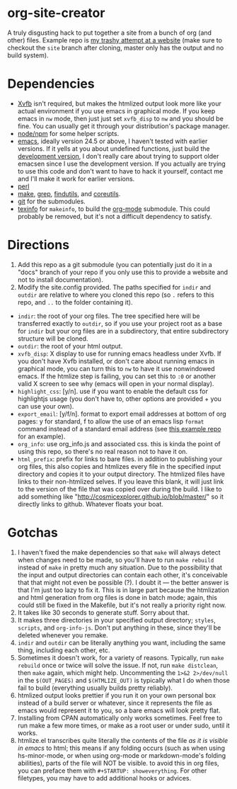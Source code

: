 org-site-creator
================

A truly disgusting hack to put together a site from a bunch of org (and other) files. Example repo is [my trashy attempt at a website](https://github.com/cosmicexplorer/cosmicexplorer.github.io) (make sure to checkout the `site` branch after cloning, master only has the output and no build system).

# Dependencies

- [Xvfb](http://www.x.org/archive/X11R7.6/doc/man/man1/Xvfb.1.xhtml) isn't required, but makes the htmlized output look more like your actual environment if you use emacs in graphical mode. If you keep emacs in `nw` mode, then just just set `xvfb_disp` to `nw` and you should be fine. You can usually get it through your distribution's package manager.
- [node/npm](https://nodejs.org) for some helper scripts.
- [emacs](https://gnu.org/software/emacs), ideally version 24.5 or above, I haven't tested with earlier versions. If it yells at you about undefined functions, just build the [development version](http://savannah.gnu.org/projects/emacs/), I don't really care about trying to support older emacsen since I use the development version. If you actually are trying to use this code and don't want to have to hack it yourself, contact me and I'll make it work for earlier versions.
- [perl](https://perl.org)
- [make](https://gnu.org/software/make), [grep](https://gnu.org/software/grep/), [findutils](https://gnu.org/software/findutils/), and [coreutils](https://gnu.org/software/coreutils).
- [git](https://git-scm.com/) for the submodules.
- [texinfo](http://www.gnu.org/software/texinfo/) for `makeinfo`, to build the [org-mode](https://org-mode.org) submodule. This could probably be removed, but it's not a difficult dependency to satisfy.

# Directions

1. Add this repo as a git submodule (you can potentially just do it in a "docs" branch of your repo if you only use this to provide a website and not to install documentation).
2. Modify the site.config provided. The paths specified for `indir` and `outdir` are relative to where you cloned this repo (so `.` refers to this repo, and `..` to the folder containing it).
  - `indir`: the root of your org files. The tree specified here will be transferred exactly to `outdir`, so if you use your project root as a base for `indir` but your org files are in a subdirectory, that entire subdirectory structure will be cloned.
  - `outdir`: the root of your html output.
  - `xvfb_disp`: X display to use for running emacs headless under Xvfb. If you don't have Xvfb installed, or don't care about running emacs in graphical mode, you can turn this to `nw` to have it use nonwindowed emacs. If the htmlize step is failing, you can set this to `:0` or another valid X screen to see why (emacs will open in your normal display).
  - `highlight_css`: [y/n]. use if you want to enable the default css for highlightjs usage (you don't have to, other options are provided + you can use your own).
  - `export_email`: [y/f/n]. format to export email addresses at bottom of org pages: y for standard, f to allow the use of an emacs lisp `format` command instead of a standard email address (see [this example repo](https://cosmicexplorer.github.io) for an example).
  - `org_info`: use org_info.js and associated css. this is kinda the point of using this repo, so there's no real reason not to have it on.
  - `html_prefix`: prefix for links to bare files. in addition to publishing your org files, this also copies and htmlizes every file in the specified input directory and copies it to your output directory. The htmlized files have links to their non-htmlized selves. If you leave this blank, it will just link to the version of the file that was copied over during the build. I like to add something like "http://cosmicexplorer.github.io/blob/master/" so it directly links to github. Whatever floats your boat.

# Gotchas

1. I haven't fixed the make dependencies so that `make` will always detect when changes need to be made, so you'll have to run `make rebuild` instead of `make` in pretty much any situation. Due to the possibility that the input and output directories can contain each other, it's conceivable that that might not even be possible (?). I doubt it — the better answer is that I'm just too lazy to fix it. This is in large part because the htmlization and html generation from org files is done in batch mode; again, this could still be fixed in the Makefile, but it's not really a priority right now.
2. It takes like 30 seconds to generate stuff. Sorry about that.
3. It makes three directories in your specified output directory; `styles`, `scripts`, and `org-info-js`. Don't put anything in these, since they'll be deleted whenever you remake.
4. `indir` and `outdir` can be literally anything you want, including the same thing, including each other, etc.
5. Sometimes it doesn't work, for a variety of reasons. Typically, run `make rebuild` once or twice will solve the issue. If not, run `make distclean`, then `make` again, which might help. Uncommenting the `1>&2 2>/dev/null` in the `$(OUT_PAGES)` and `$(HTMLIZE_OUT)` is typically what I do when those fail to build (everything usually builds pretty reliably).
6. htmlized output looks prettier if you run it on your own personal box instead of a build server or whatever, since it represents the file as emacs would represent it to you, so a bare emacs will look pretty flat.
7. Installing from CPAN automatically only works sometimes. Feel free to run make a few more times, or make as a root user or under sudo, until it works.
8. htmlize.el transcribes quite literally the contents of the file *as it is visible in emacs* to html; this means if any folding occurs (such as when using hs-minor-mode, or when using org-mode or markdown-mode's folding abilities), parts of the file will NOT be visible. to avoid this in org files, you can preface them with `#+STARTUP: showeverything`. For other filetypes, you may have to add additional hooks or advices.
